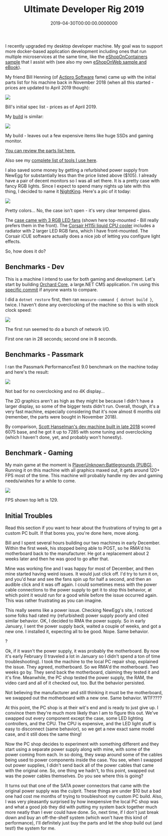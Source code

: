 ﻿---
title: Ultimate Developer Rig 2019
date: "2019-04-30T00:00:00.0000000"
description: I recently upgraded my desktop developer machine. My goal was to support more docker-based application development including ones that run multiple microservices at the same time, like the eShopOnContainers sample that I assist with (see also my own eShopOnWeb sample and eBook).
featuredImage: /img/dev-machine-2019-buildout-760x360.png
---

I recently upgraded my desktop developer machine. My goal was to support more docker-based application development including ones that run multiple microservices at the same time, like the [eShopOnContainers sample](https://github.com/dotnet-architecture/eShopOnContainers) that I assist with (see also my own [eShopOnWeb sample and eBook](https://github.com/dotnet-architecture/eShopOnWeb)).

My friend Bill Henning (of [Actipro Software](https://www.actiprosoftware.com/) fame) came up with the initial parts list for his machine back in November 2018 (when all this started - prices are updated to April 2019 though):

![](/img/dev-machine-2019-buildout.png)

Bill's initial spec list - prices as of April 2019.

My [build](https://pcpartpicker.com/list/Ffjm9J) is similar:

![](/img/ultimate-developer-rig-2019.png)

My build - leaves out a few expensive items like huge SSDs and gaming monitor.

[You can review the parts list here.](https://pcpartpicker.com/list/Ffjm9J)

Also see my [complete list of tools I use here](https://ardalis.com/tools-used).

I also saved some money by getting a refurbished power supply from NewEgg for substantially less than the price listed above ($105). I already have a pair of decent monitors so I was all set there. It is a pretty case with fancy RGB lights. Since I expect to spend many nights up late with this thing, I decided to name it [NightKing](https://gameofthrones.fandom.com/wiki/Night_King). Here's a pic of it today:

![](/img/NightKing-UltimateDevRigh2019-1024x768.jpg)

Pretty colors... No, the case isn't open - it's very clear tempered glass.

The [case came with 3 RGB LED fans](https://amzn.to/2Wh4VyD) (shown here top-mounted - Bill really prefers them in the front). The [Corsair H115i liquid CPU cooler](https://amzn.to/2WcDCW2) includes a radiator with 2 larger LED RGB fans, which I have front-mounted. The Corsair iCUE software actually does a nice job of letting you configure light effects.

So, how does it do?

## Benchmarks - Dev

This is a machine I intend to use for both gaming and development. Let's start by building [Orchard Core](https://github.com/OrchardCMS/OrchardCore), a large.NET CMS application. I'm using this [specific commit](https://github.com/OrchardCMS/OrchardCore/commit/47227488a5f21d7f1e3b2d62fb7d403173ea94c1) if anyone wants to compare.

I did a `dotnet restore` first, then ran `measure-command { dotnet build }`, twice. I haven't done any overclocking of the machine so this is with stock clock speed:

![](/img/orchard-run-2.png)

The first run seemed to do a bunch of network I/O.

First one ran in 28 seconds; second one in 8 seconds.

## Benchmarks - Passmark

I ran the Passmark PerformanceTest 9.0 benchmark on the machine today and here's the result:

![](/img/ultimate-developer-rig-2019-passmark.png)

Not bad for no overclocking and no 4K display...

The 2D graphics aren't as high as they might be because I didn't have a larger display, so some of the bigger tests didn't run. Overall, though, it's a very fast machine, especially considering that it's now almost 6 months old (remember, the parts were bought in November 2018).

By comparison, [Scott Hanselman's dev machine built in late 2018](https://www.hanselman.com/blog/BuildingTheUltimateDeveloperPC30ThePartsListForMyNewComputerIronHeart.aspx) scored 6075 base, and he got it up to 7285 with some tuning and overclocking (which I haven't done, yet, and probably won't honestly).

## Benchmark - Gaming

My main game at the moment is [PlayerUnknown:Battlegrounds (PUBG)](https://www.pubg.com/). Running it on this machine with all graphics maxed out, it gets around 120+ FPS most of the time. This machine will probably handle my dev and gaming needs/wishes for a while to come.

![](/img/image.png)

FPS shown top left is 129.

## Initial Troubles

Read this section if you want to hear about the frustrations of trying to get a custom PC built. If that bores you, you're done here, move along.

Bill and I spent several hours building our two machines in early December. Within the first week, his stopped being able to POST, so he RMA'd his motherboard back to the manufacturer. He got a replacement about 2 weeks later and then he was good to go after that.

Mine was working fine and I was happy for most of December, and then mine started having weird issues. It would just click off. I'd try to turn it on, and you'd hear and see the fans spin up for half a second, and then an audible click and it was off again. I could sometimes mess with the power cable connections to the power supply to get it to stop this behavior, at which point it would run for a good while before the issue occurred again. This was rather frustrating as you can imagine.

This really seems like a power issue. Checking NewEgg's site, I noticed some folks had rated my (refurbished) power supply poorly and cited similar behavior. OK, I decided to RMA the power supply. So in early January, I sent the power supply back, waited a couple of weeks, and got a new one. I installed it, expecting all to be good. Nope. Same behavior.

?

Ok, if it wasn't the power supply, it was probably the motherboard. By now it's early February (I traveled a lot in January so I didn't spend a ton of time troubleshooting). I took the machine to the local PC repair shop, explained the issue. They agreed, motherboard. So we RMA'd the motherboard. Two weeks go by. They send back the motherboard, claiming they tested it and it's fine. Meanwhile, the PC shop tested the power supply, the RAM, the video card and all of it checked out, too. But the behavior persisted.

Not believing the manufacturer and still thinking it must be the motherboard, we swapped out the motherboard with a new one. Same behavior. WTF????

At this point, the PC shop is at their wit's end and is ready to just give up. I convince them they're much more likely than I am to figure this out. We've swapped out every component except the case, some LED lighting controllers, and the CPU. The CPU is expensive, and the LED light stuff is easy to disconnect (same behavior), so we get a new exact same model case, and it still does the same thing!

Now the PC shop decides to experiment with something different and they start using a separate power supply along with mine, with some of the power coming from each. In so doing, they swap around some of the cables being used to power components inside the case. You see, when I swapped out power supplies, I didn't send back all of the power cables that came with the original one. So, one thing we hadn't, to this point, swapped out was the power cables themselves. Do you see where this is going?

It turns out that one of the SATA power connectors that came with the original power supply was the culprit. These things are under $10 but a bad one had cost me months of trying to troubleshoot my custom PC build. Also, I was very pleasantly surprised by how inexpensive the local PC shop was and what a good job they did with putting my system back together much more neatly than I ever could have done. So, next time, if I don't just break down and buy an off-the-shelf system (which won't have this kind of performance), I'll definitely just buy the parts and let the shop build out (and test!) the system for me.

